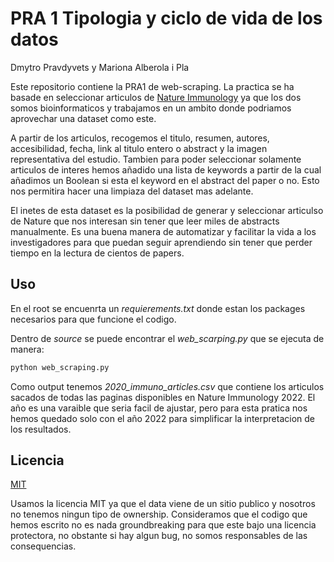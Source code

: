 # PRA 1 Tipologia y ciclo de vida de los datos
Dmytro Pravdyvets y Mariona Alberola i Pla

Este repositorio contiene la PRA1 de web-scraping. La practica se ha basade en seleccionar articulos de [Nature Immunology](https://www.nature.com/ni/) ya que los dos somos bioinformaticos y trabajamos en un ambito donde podriamos aprovechar una dataset como este. 

A partir de los articulos, recogemos el titulo, resumen, autores, accesibilidad, fecha, link al titulo entero o abstract y la imagen representativa del estudio. Tambien para poder seleccionar solamente articulos de interes hemos añadido una lista de keywords a partir de la cual añadimos un Boolean si esta el keyword en el abstract del paper o no. Esto nos permitira hacer una limpiaza del dataset mas adelante. 

El inetes de esta dataset es la posibilidad de generar y seleccionar articulso de Nature que nos interesan sin tener que leer miles de abstracts manualmente. Es una buena manera de automatizar y facilitar la vida a los investigadores para que puedan seguir aprendiendo sin tener que perder tiempo en la lectura de cientos de papers.

## Uso 

En el root se encuenrta un _requierements.txt_ donde estan los packages necesarios para que funcione el codigo.

Dentro de _source_ se puede encontrar el *web_scarping.py* que se ejecuta de manera:

```bash
python web_scraping.py
```

Como output tenemos *2020_immuno_articles.csv* que contiene los articulos sacados de todas las paginas disponibles en Nature Immunology 2022. El año es una varaible que seria facil de ajustar, pero para esta pratica nos hemos quedado solo con el año 2022 para simplificar la interpretacion de los resultados.

## Licencia

[MIT](https://choosealicense.com/licenses/mit/)

Usamos la licencia MIT ya que el data viene de un sitio publico y nosotros no tenemos ningun tipo de ownership. Consideramos que el codigo que hemos escrito no es nada groundbreaking para que este bajo una licencia protectora, no obstante si hay algun bug, no somos responsables de las consequencias.
